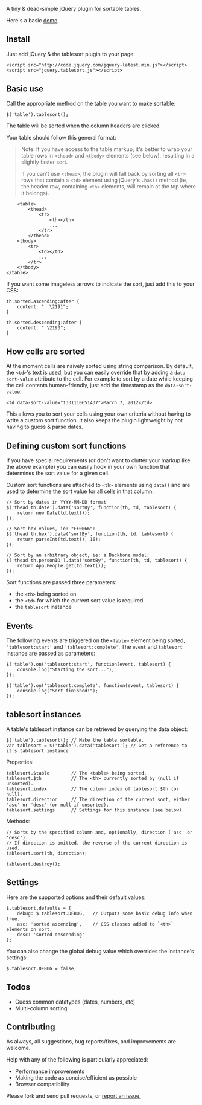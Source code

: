 A tiny & dead-simple jQuery plugin for sortable tables.

Here's a basic [demo](http://dl.dropbox.com/u/780754/tablesort/index.html).

Install
---

Just add jQuery & the tablesort plugin to your page:

	<script src="http://code.jquery.com/jquery-latest.min.js"></script>
	<script src="jquery.tablesort.js"></script>

Basic use
---

Call the appropriate method on the table you want to make sortable:

	$('table').tablesort();

The table will be sorted when the column headers are clicked.

Your table should follow this general format:

> Note: If you have access to the table markup, it's better to wrap your table rows
in `<thead>` and `<tbody>` elements (see below), resulting in a slightly faster sort.
>
> If you can't use `<thead>`, the plugin will fall back by sorting all `<tr>` rows 
that contain a `<td>` element using jQuery's `.has()` method (ie, the header row, 
containing `<th>` elements, will remain at the top where it belongs).


		<table>
			<thead>
				<tr>
					<th></th>
					...
				</tr>
			</thead>
		<tbody>
			<tr>
				<td></td>
				...
			</tr>
		</tbody>
	</table>

If you want some imageless arrows to indicate the sort, just add this to your CSS:

	th.sorted.ascending:after {
		content: "  \2191";
	}

	th.sorted.descending:after {
		content: " \2193";
	}

How cells are sorted
---

At the moment cells are naively sorted using string comparison. By default, the `<td>`'s text is used, but you can easily override that by adding a `data-sort-value` attribute to the cell. For example to sort by a date while keeping the cell contents human-friendly, just add the timestamp as the `data-sort-value`:

	<td data-sort-value="1331110651437">March 7, 2012</td>

This allows you to sort your cells using your own criteria without having to write a custom sort function. It also keeps the plugin lightweight by not having to guess & parse dates.

Defining custom sort functions
---

If you have special requirements (or don't want to clutter your markup like the above example) you can easily hook in your own function that determines the sort value for a given cell.

Custom sort functions are attached to `<th>` elements using `data()` and are used to determine the sort value for all cells in that column:

	// Sort by dates in YYYY-MM-DD format
	$('thead th.date').data('sortBy', function(th, td, tablesort) {
		return new Date(td.text());
	});

	// Sort hex values, ie: "FF0066":
	$('thead th.hex').data('sortBy', function(th, td, tablesort) {
		return parseInt(td.text(), 16);
	});

	// Sort by an arbitrary object, ie: a Backbone model:
	$('thead th.personID').data('sortBy', function(th, td, tablesort) {
		return App.People.get(td.text());
	});

Sort functions are passed three parameters:

* the `<th>` being sorted on
* the `<td>` for which the current sort value is required
* the `tablesort` instance

Events
---

The following events are triggered on the `<table>` element being sorted, `'tablesort:start'` and `'tablesort:complete'`. The `event` and `tablesort` instance are passed as parameters:

	$('table').on('tablesort:start', function(event, tablesort) {
		console.log("Starting the sort...");
	});

	$('table').on('tablesort:complete', function(event, tablesort) {
		console.log("Sort finished!");
	});

tablesort instances
---

A table's tablesort instance can be retrieved by querying the data object:
	
	$('table').tablesort(); // Make the table sortable.
	var tablesort = $('table').data('tablesort'); // Get a reference to it's tablesort instance

Properties:

	tablesort.$table 		// The <table> being sorted.
	tablesort.$th			// The <th> currently sorted by (null if unsorted).
	tablesort.index			// The column index of tablesort.$th (or null).
	tablesort.direction		// The direction of the current sort, either 'asc' or 'desc' (or null if unsorted).
	tablesort.settings		// Settings for this instance (see below).

Methods:

	// Sorts by the specified column and, optionally, direction ('asc' or 'desc').
	// If direction is omitted, the reverse of the current direction is used.
	tablesort.sort(th, direction);

	tablesort.destroy();

Settings
---

Here are the supported options and their default values:

	$.tablesort.defaults = {
		debug: $.tablesort.DEBUG,	// Outputs some basic debug info when true.
		asc: 'sorted ascending',	// CSS classes added to `<th>` elements on sort.
		desc: 'sorted descending'
	};

You can also change the global debug value which overrides the instance's settings:

	$.tablesort.DEBUG = false;

Todos
---

* Guess common datatypes (dates, numbers, etc)
* Multi-column sorting

Contributing
---

As always, all suggestions, bug reports/fixes, and improvements are welcome.

Help with any of the following is particularly appreciated:

* Performance improvements
* Making the code as concise/efficient as possible
* Browser compatibility

Please fork and send pull requests, or [report an issue.](https://github.com/kylefox/jquery-tablesort/issues)
